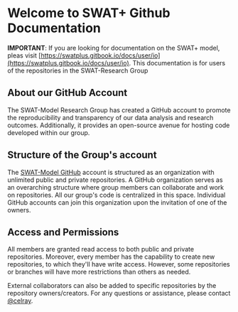 <!-- ---
icon: material/emoticon-happy 
--- -->

# Welcome to SWAT+ Github Documentation

**IMPORTANT**:
If you are looking for documentation on the SWAT+ model, pleas visit [https://swatplus.gitbook.io/docs/user/io](https://swatplus.gitbook.io/docs/user/io). This documentation is for users of the repositories in the SWAT-Research Group

## About our GitHub Account

The SWAT-Model Research Group has created a GitHub account to promote the reproducibility and transparency of our data analysis and research outcomes. Additionally, it provides an open-source avenue for hosting code developed within our group.

## Structure of the Group's account
The [SWAT-Model GitHub](https://github.com/swat-model/) account is structured as an organization with unlimited public and private repositories. A GitHub organization serves as an overarching structure where group members can collaborate and work on repositories. All our group's code is centralized in this space. Individual GitHub accounts can join this organization upon the invitation of one of the owners.

## Access and Permissions
All members are granted read access to both public and private repositories. Moreover, every member has the capability to create new repositories, to which they'll have write access. However, some repositories or branches will have more restrictions than others as needed.

External collaborators can also be added to specific repositories by the repository owners/creators. For any questions or assistance, please contact [@celray](mailto:celrayjames.chawanda@agnet.tamu.edu).


